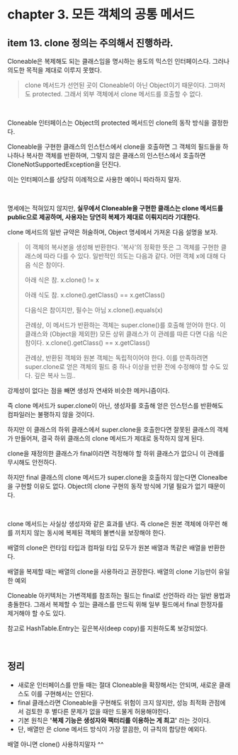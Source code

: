 # chapter 3. 모든 객체의 공통 메서드

## item 13. clone 정의는 주의해서 진행하라.

Cloneable은 복제해도 되는 클래스임을 명시하는 용도의 믹스인 인터페이스다. 그러나 의도한 목적을 제대로 이루지 못했다.

> clone 메서드가 선언된 곳이 Cloneable이 아닌 Object이기 때문이다. 그마저도 protected.
> 그래서 외부 객체에서 clone 메서드를 호출할 수 없다.

<br>

Cloneable 인터페이스는 Object의 protected 메서드인 clone의 동작 방식을 결정한다.

Cloneable을 구현한 클래스의 인스턴스에서 clone을 호출하면 그 객체의 필드들을 하나하나 복사한 객체를 반환하며, 그렇지 않은 클래스의 인스턴스에서 호출하면 CloneNotSupportedException을 던진다.

이는 인터페이스를 상당히 이례적으로 사용한 예이니 따라하지 말자.

<br>

명세에는 적혀있지 않지만, __실무에서 Cloneable을 구현한 클래스는 clone 메서드를 public으로 제공하며, 사용자는 당연히 복제가 제대로 이뤄지리라 기대한다.__

clone 메서드의 일반 규약은 허술하며, Object 명세에서 가져온 다음 설명을 보자.

> 이 객체의 복사본을 생성해 반환한다. '복사'의 정확한 뜻은 그 객체를 구현한 클래스에 따라 다를 수 있다.
> 일반적인 의도는 다음과 같다. 어떤 객체 x에 대해 다음 식은 참이다.
> 
> 아래 식은 참.
> x.clone() != x
> 
> 아래 식도 참.
> x.clone().getClass() == x.getClass()
> 
> 다음식은 참이지만, 필수는 아님
> x.clone().equals(x)
> 
> 관례상, 이 메서드가 반환하는 객체는 super.clone()를 호출해 얻어야 한다. 이 클래스와 (Object을 제외한) 모든 상위 클래스가 이 관례를 따른 다면 다음 식은 참이다.
> x.clone().getClass() == x.getClass()
> 
> 관례상, 반환된 객체와 원본 객체는 독립적이어야 한다. 이를 만족하려면 super.clone로 얻은 객체의 필드 중 하나 이상을 반환 전에 수정해야 할 수도 있다.
> 깊은 복사 느낌..

강제성이 없다는 점을 빼면 생성자 연새와 비슷한 메커니즘이다.

즉 clone 메서드가 super.clone이 아닌, 생성자를 호출해 얻은 인스턴스를 반환해도 컴파일러는 불평하지 않을 것이다.

하지만 이 클래스의 하위 클래스에서 super.clone을 호출한다면 잘못된 클래스의 객체가 만들어져, 결국 하위 클래스의 clone 메서드가 제대로 동작하지 않게 된다.

clone을 재정의한 클래스가 final이라면 걱정해야 할 하위 클래스가 없으니 이 관례를 무시해도 안전하다.

하지만 final 클래스의 clone 메서드가 super.clone을 호출하지 않는다면 Clonealbe을 구현할 이유도 없다.
Object의 clone 구현의 동작 방식에 기댈 필요가 없기 때문이다.

<br>

clone 메서드는 사실상 생성자와 같은 효과를 낸다. 즉 clone은 원본 객체에 아무런 해를 끼치지 않는 동시에 복제된 객체의 불변식을 보장해야 한다.

배열의 clone은 런타임 타입과 컴파일 타입 모두가 원본 배열과 똑같은 배열을 반환한다.

배열을 복제할 때는 배열의 clone을 사용하라고 권장한다. 배열의 clone 기능만이 유일한 예외

Cloneable 아키텍처는 가변객체를 참조하는 필드는 final로 선언하라 라는 일반 용법과 충돌한다. 그래서 복제할 수 있는 클래스를 만드릭 위해 일부 필드에서 final 한정자를 제거해야 할 수도 있다.

참고로 HashTable.Entry는 깊은복사(deep copy)를 지원하도록 보강되었다. 

<br>

## 정리

* 새로운 인터페이스를 만들 때는 절대 Cloneable을 확장해서는 안되며, 새로운 클래스도 이를 구현해서는 안된다.
* final 클래스라면 Cloneable을 구현해도 위험이 크지 않지만, 성능 최적화 관점에서 검토한 후 별다른 문제가 없을 때만 드물게 허용해야한다.
* 기본 원칙은 __'복제 기능은 생성자와 팩터리를 이용하는 게 최고'__ 라는 것이다.
* 단, 배열만 은 clone 메서드 방식이 가장 깔끔한, 이 규칙의 합당한 예외다.

배열 아니면 clone() 사용하지말자 ^^